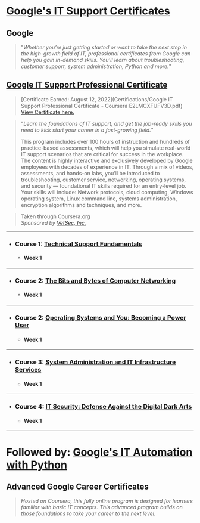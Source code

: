 # [Google's IT Support Certificates](https://grow.google/certificates/it-support/#)
## Google

> "*Whether you’re just getting started or want to take the next step in the high-growth field of IT, professional certificates from Google can help you gain in-demand skills. You’ll learn about troubleshooting, customer
> support, system administration, Python and more.*"


## [Google IT Support Professional Certificate](https://www.coursera.org/programs/vetsec-on-demand-training-program-3azop/professional-certificates/google-it-support)

> [Certificate Earned: August 12, 2022](Certifications/Google IT Support Professional Certificate - Coursera E2LMCXFUFV3D.pdf)  
> [View Certificate here.](https://coursera.org/share/5f0277610b9aad3c20f36e55c2f91df2)  
 
> "*Learn the foundations of IT support, and get the job-ready skills you need to kick start your career in a fast-growing field.*"
>
> 
> This program includes over 100 hours of instruction and hundreds of practice-based assessments, which will help you simulate real-world IT support scenarios that are critical for success in the workplace.
> The content is highly interactive and exclusively developed by Google employees with decades of experience in IT.
> Through a mix of videos, assessments, and hands-on labs, you’ll be introduced to troubleshooting, customer service, networking, operating systems, and security — foundational IT skills required for an entry-level job.
> Your skills will include: Network protocols, cloud computing, Windows operating system, Linux command line, systems administration, encryption algorithms and techniques, and more.
>
> 


> Taken through Coursera.org  
> *Sponsored by [VetSec, Inc.](https://veteransec.org/)*  

***  

- ### **Course 1:** [Technical Support Fundamentals](https://www.coursera.org/programs/vetsec-on-demand-training-program-3azop/learn/technical-support-fundamentals?specialization=google-it-support)

  - #### Week 1

***

- ### **Course 2:** [The Bits and Bytes of Computer Networking](https://www.coursera.org/programs/vetsec-on-demand-training-program-3azop/learn/computer-networking?specialization=google-it-support)

  - #### Week 1

***
 
- ### **Course 2:** [Operating Systems and You: Becoming a Power User](https://www.coursera.org/programs/vetsec-on-demand-training-program-3azop/learn/os-power-user?specialization=google-it-support)

  - #### Week 1

***

- ### **Course 3:** [System Administration and IT Infrastructure Services](https://www.coursera.org/programs/vetsec-on-demand-training-program-3azop/learn/system-administration-it-infrastructure-services?specialization=google-it-support)

  - #### Week 1
 
***

- ### **Course 4:** [IT Security: Defense Against the Digital Dark Arts](https://www.coursera.org/programs/vetsec-on-demand-training-program-3azop/learn/it-security?specialization=google-it-support)

  - #### Week 1
 

***

# Followed by: [Google's IT Automation with Python](Courses/01-Google-IT-Automation-with-Python-Professional-Certificate.md)  
## Advanced Google Career Certificates

> *Hosted on Coursera, this fully online program is designed for learners familiar with basic IT concepts. This advanced program builds on those foundations to take your career to the next level.*

